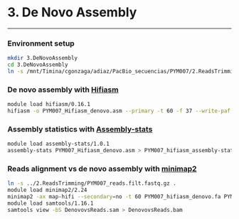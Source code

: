 # 3. De Novo Assembly 
***

### Environment setup 
```bash
mkdir 3.DeNovoAssembly
cd 3.DeNovoAssembly
ln -s /mnt/Timina/cgonzaga/adiaz/PacBio_secuencias/PYM007/2.ReadsTrimming/Hifiadapterfilt_PYM007/PYM007_reads.filt.fastq.gz
```
### De novo assembly with [Hifiasm](https://github.com/chhylp123/hifiasm)
```bash
module load hifiasm/0.16.1
hifiasm -o PYM007_Hifiasm_denovo.asm --primary -t 60 -f 37 --write-paf PYM007_reads.filt.fastq.gz
```
### Assembly statistics with [Assembly-stats](https://github.com/sanger-pathogens/assembly-stats)
```bash
module load assembly-stats/1.0.1
assembly-stats PYM007_Hifiasm_denovo.asm > PYM007_hifiasm_assembly-stats
```

### Reads alignment vs de novo assembly with [minimap2](https://github.com/lh3/minimap2)
```bash
ln -s ../2.ReadsTrimming/PYM007_reads.filt.fastq.gz .
module load minimap2/2.24
minimap2 -ax map-hifi --secondary=no -t 60 PYM007_hifiasm_denovo.fa PYM007_reads.filt.fastq.gz > DenovovsReads.sam
module load samtools/1.16.1
samtools view -bS DenovovsReads.sam > DenovovsReads.bam
```
